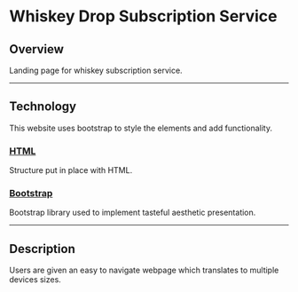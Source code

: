 # Whiskey Drop Subscription Service

## Overview
Landing page for whiskey subscription service.
<hr>

## Technology
This website uses bootstrap to style the elements and add functionality.

### <u>HTML</u>
Structure put in place with HTML.
### <u>Bootstrap</u>
Bootstrap library used to implement tasteful aesthetic presentation.  
<hr>

## Description

Users are given an easy to navigate webpage which translates to multiple devices sizes.